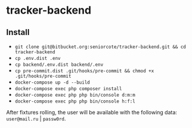 # tracker-backend

## Install

- `git clone git@bitbucket.org:seniorcote/tracker-backend.git && cd tracker-backend`
- `cp .env.dist .env`
- `cp backend/.env.dist backend/.env`
- `cp pre-commit.dist .git/hooks/pre-commit && chmod +x .git/hooks/pre-commit`
- `docker-compose up -d --build`
- `docker-compose exec php composer install`
- `docker-compose exec php php bin/console d:m:m`
- `docker-compose exec php php bin/console h:f:l`

After fixtures rolling, the user will be available with the following data: `user@mail.ru` | `passw0rd`.
